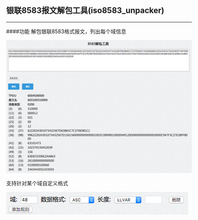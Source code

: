 ## 银联8583报文解包工具(iso8583_unpacker)
***
####功能
解包银联8583格式报文，列出每个域信息

![截图](_README_IMG/1.png)

支持针对某个域自定义格式

![截图](_README_IMG/2.png)
